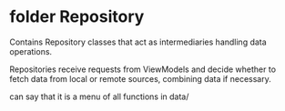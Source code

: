 # folder Repository

Contains Repository classes that act as intermediaries handling data operations.

Repositories receive requests from ViewModels and decide whether to fetch data from local or remote
sources, combining data if necessary.

can say that it is a menu of all functions in data/